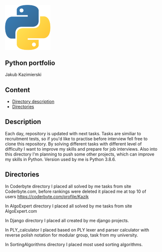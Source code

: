 <img align="center" alt="Python" width="150px" src="./logo.png" />

## Python portfolio
Jakub Kazimierski 

## Content

* [Directory description](#Description)
* [Directories](#Directories)


## Description

Each day, repository is updated with next tasks. Tasks are similiar to recruitment tests, so if you'd like to practise before interview fell free to clone this repository. By solving different tasks with different level of difficulty I want to improve my skills and prepare for job interviews. Also into this directory I'm planning to push some other projects, which can improve my skills in Python. Version used by me is Python 3.8.6.

## Directories

In Coderbyte directory I placed all solved by me tasks from site Coderbyte.com, before rankings were deleted
it placed me at top 10 of users https://coderbyte.com/profile/Kazik

In AlgoExpert directory I placed all solved by me tasks from site AlgoExpert.com

In Django directory I placed all created by me django projects.

In PLY_calculator I placed based on PLY lexer and parser calculator with reverse polish notation for modular group, task from my university.

In SortingAlgorithms directory I placed most used sorting algorithms.


